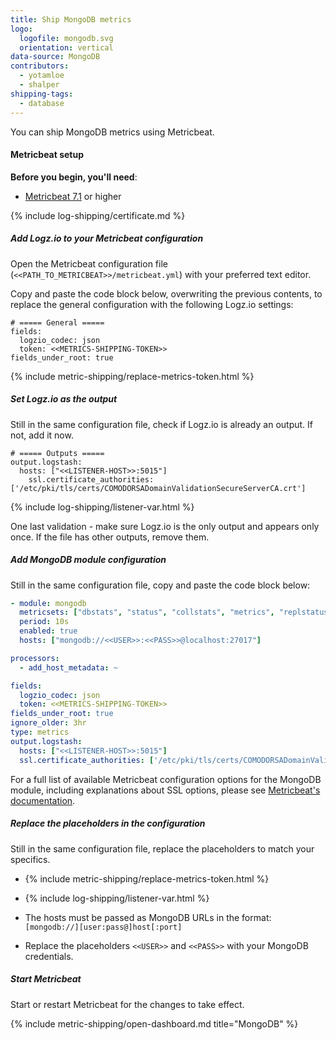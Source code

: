 ```yaml
---
title: Ship MongoDB metrics
logo:
  logofile: mongodb.svg
  orientation: vertical
data-source: MongoDB
contributors:
  - yotamloe
  - shalper
shipping-tags:
  - database
---
```


You can ship MongoDB metrics using Metricbeat.

#### Metricbeat setup

**Before you begin, you'll need**:

* [Metricbeat 7.1](https://www.elastic.co/guide/en/beats/metricbeat/current/metricbeat-installation.html) or higher

<div class="tasklist">

{% include log-shipping/certificate.md %}

##### Add Logz.io to your Metricbeat configuration

Open the Metricbeat configuration file (`<<PATH_TO_METRICBEAT>>/metricbeat.yml`) with your preferred text editor.

Copy and paste the code block below, overwriting the previous contents, to replace the general configuration with the following Logz.io settings:


```shell
# ===== General =====
fields:
  logzio_codec: json
  token: <<METRICS-SHIPPING-TOKEN>>
fields_under_root: true
```
{% include metric-shipping/replace-metrics-token.html %}

##### Set Logz.io as the output

Still in the same configuration file, check if Logz.io is already an output. If not, add it now.

```shell
# ===== Outputs =====
output.logstash:
  hosts: ["<<LISTENER-HOST>>:5015"]
    ssl.certificate_authorities: ['/etc/pki/tls/certs/COMODORSADomainValidationSecureServerCA.crt']
```
{% include log-shipping/listener-var.html %} 

One last validation - make sure Logz.io is the only output and appears only once.
If the file has other outputs, remove them.

##### Add MongoDB module configuration

Still in the same configuration file, copy and paste the code block below:

```yml
- module: mongodb
  metricsets: ["dbstats", "status", "collstats", "metrics", "replstatus"]
  period: 10s
  enabled: true
  hosts: ["mongodb://<<USER>>:<<PASS>>@localhost:27017"]

processors:
  - add_host_metadata: ~

fields:
  logzio_codec: json
  token: <<METRICS-SHIPPING-TOKEN>>
fields_under_root: true
ignore_older: 3hr
type: metrics
output.logstash:
  hosts: ["<<LISTENER-HOST>>:5015"]
  ssl.certificate_authorities: ['/etc/pki/tls/certs/COMODORSADomainValidationSecureServerCA.crt']
```

For a full list of available Metricbeat configuration options for the MongoDB module, including explanations about SSL options, please see [Metricbeat's documentation](https://www.elastic.co/guide/en/beats/metricbeat/current/metricbeat-module-mongodb.html).


##### Replace the placeholders in the configuration

Still in the same configuration file, replace the placeholders to match your specifics.

* {% include metric-shipping/replace-metrics-token.html %}

* {% include log-shipping/listener-var.html %} 

* The hosts must be passed as MongoDB URLs in the format: `[mongodb://][user:pass@]host[:port]`

* Replace the placeholders `<<USER>>` and `<<PASS>>` with your MongoDB credentials.

##### Start Metricbeat

Start or restart Metricbeat for the changes to take effect.

{% include metric-shipping/open-dashboard.md title="MongoDB" %}

</div>
